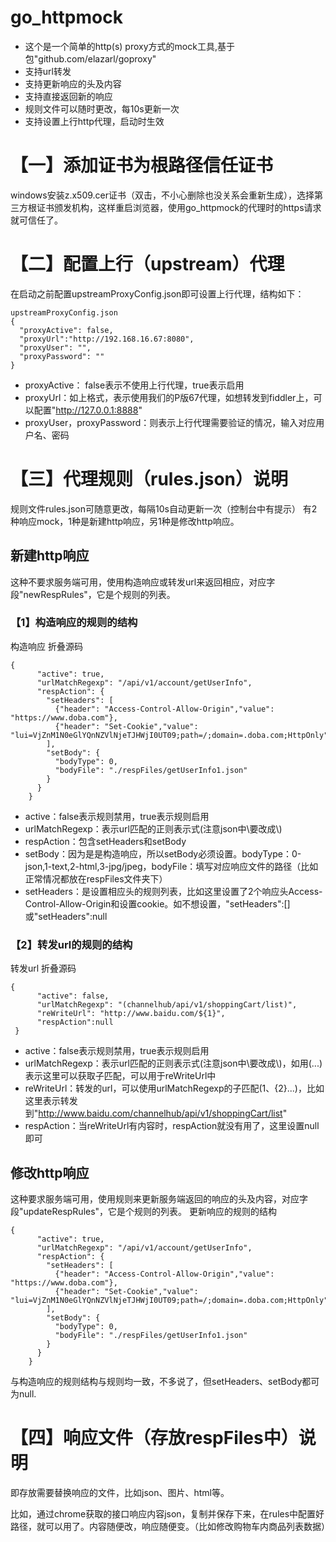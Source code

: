 # go_httpmock
  - 这个是一个简单的http(s) proxy方式的mock工具,基于包"github.com/elazarl/goproxy"
  - 支持url转发
  - 支持更新响应的头及内容
  - 支持直接返回新的响应
  - 规则文件可以随时更改，每10s更新一次
  - 支持设置上行http代理，启动时生效


# 【一】添加证书为根路径信任证书
windows安装z.x509.cer证书（双击，不小心删除也没关系会重新生成），选择第三方根证书颁发机构，这样重启浏览器，使用go_httpmock的代理时的https请求就可信任了。

# 【二】配置上行（upstream）代理
在启动之前配置upstreamProxyConfig.json即可设置上行代理，结构如下：
```
upstreamProxyConfig.json
{
  "proxyActive": false,
  "proxyUrl":"http://192.168.16.67:8080",
  "proxyUser": "",
  "proxyPassword": ""
}
```
- proxyActive： false表示不使用上行代理，true表示启用
- proxyUrl：如上格式，表示使用我们的P版67代理，如想转发到fiddler上，可以配置"http://127.0.0.1:8888"
- proxyUser，proxyPassword：则表示上行代理需要验证的情况，输入对应用户名、密码

# 【三】代理规则（rules.json）说明
规则文件rules.json可随意更改，每隔10s自动更新一次（控制台中有提示）
有2种响应mock，1种是新建http响应，另1种是修改http响应。

## 新建http响应
这种不要求服务端可用，使用构造响应或转发url来返回相应，对应字段"newRespRules"，它是个规则的列表。

### 【1】构造响应的规则的结构
构造响应 折叠源码
```
{
      "active": true,
      "urlMatchRegexp": "/api/v1/account/getUserInfo",
      "respAction": {
        "setHeaders": [
          {"header": "Access-Control-Allow-Origin","value": "https://www.doba.com"},
          {"header": "Set-Cookie","value": "lui=VjZnM1N0eGlYQnNZVlNjeTJHWjI0UT09;path=/;domain=.doba.com;HttpOnly"}
        ],
        "setBody": {
          "bodyType": 0,
          "bodyFile": "./respFiles/getUserInfo1.json"
        }
      }
    }
```
- active：false表示规则禁用，true表示规则启用
- urlMatchRegexp：表示url匹配的正则表示式(注意json中\要改成\\)
- respAction：包含setHeaders和setBody
- setBody：因为是是构造响应，所以setBody必须设置。bodyType：0-json,1-text,2-html,3-jpg/jpeg，bodyFile：填写对应响应文件的路径（比如正常情况都放在respFiles文件夹下）
- setHeaders：是设置相应头的规则列表，比如这里设置了2个响应头Access-Control-Allow-Origin和设置cookie。如不想设置，"setHeaders":[] 或"setHeaders":null

### 【2】转发url的规则的结构
转发url 折叠源码
```
{
      "active": false,
      "urlMatchRegexp": "(channelhub/api/v1/shoppingCart/list)",
      "reWriteUrl": "http://www.baidu.com/${1}",
      "respAction":null
 }
 ```
- active：false表示规则禁用，true表示规则启用
- urlMatchRegexp：表示url匹配的正则表示式(注意json中\要改成\\)，如用(...)表示这里可以获取子匹配，可以用于reWriteUrl中
- reWriteUrl：转发的url，可以使用urlMatchRegexp的子匹配(${1}、${2}...)，比如这里表示转发到"http://www.baidu.com/channelhub/api/v1/shoppingCart/list"
- respAction：当reWriteUrl有内容时，respAction就没有用了，这里设置null即可

## 修改http响应
这种要求服务端可用，使用规则来更新服务端返回的响应的头及内容，对应字段"updateRespRules"，它是个规则的列表。
更新响应的规则的结构
```
{
      "active": true,
      "urlMatchRegexp": "/api/v1/account/getUserInfo",
      "respAction": {
        "setHeaders": [
          {"header": "Access-Control-Allow-Origin","value": "https://www.doba.com"},
          {"header": "Set-Cookie","value": "lui=VjZnM1N0eGlYQnNZVlNjeTJHWjI0UT09;path=/;domain=.doba.com;HttpOnly"}
        ],
        "setBody": {
          "bodyType": 0,
          "bodyFile": "./respFiles/getUserInfo1.json"
        }
      }
    }
```
与构造响应的规则结构与规则均一致，不多说了，但setHeaders、setBody都可为null.

# 【四】响应文件（存放respFiles中）说明
即存放需要替换响应的文件，比如json、图片、html等。

比如，通过chrome获取的接口响应内容json，复制并保存下来，在rules中配置好路径，就可以用了。内容随便改，响应随便变。（比如修改购物车内商品列表数据）
